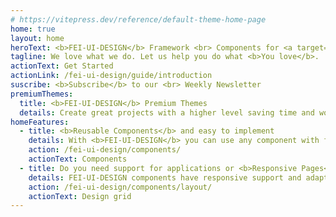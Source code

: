 ```yaml
---
# https://vitepress.dev/reference/default-theme-home-page
home: true
layout: home
heroText: <b>FEI-UI-DESIGN</b> Framework <br> Components for <a target="_blank" href="https://vuejs.org/" >Vuejs</a>
tagline: We love what we do. Let us help you do what <b>You love</b>.
actionText: Get Started
actionLink: /fei-ui-design/guide/introduction
suscribe: <b>Subscribe</b> to our <br> Weekly Newsletter
premiumThemes:
  title: <b>FEI-UI-DESIGN</b> Premium Themes
  details: Create great projects with a higher level saving time and work with the themes created with fei-
homeFeatures:
  - title: <b>Reusable Components</b> and easy to implement
    details: With <b>FEI-UI-DESIGN</b> you can use any component with few lines of code <br> and with great customization, and most importantly very easy to use and understand.
    action: /fei-ui-design/components/
    actionText: Components
  - title: Do you need support for applications or <b>Responsive Pages</b>?
    details: FEI-UI-DESIGN components have responsive support and adapt to each type of size, apart from that you can easily use the grid components to generate <b>visual changes based on screen size</b> either a <b>phone</b>, <b>tablet</b> or <b>desktop</b>.
    action: /fei-ui-design/components/layout/
    actionText: Design grid
---
```


